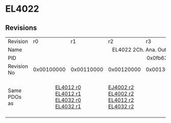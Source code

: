 # EL4022

## Revisions
<table>
<tr>
<td>Revision</td>
<td>r0</td>
<td>r1</td>
<td>r2</td>
<td>r3</td>
<td>r4</td>
<td>r5</td>
<td>r6</td>
</tr>
<tr>
<td>Name</td>
<td colspan=7 align="center">EL4022 2Ch. Ana. Output 4-20mA, 12bit</td>
</tr>
<tr>
<td>PID</td>
<td colspan=7 align="center">0x0fb63052</td>
</tr>
<tr>
<td>Revision No</td>
<td>0x00100000</td>
<td>0x00110000</td>
<td>0x00120000</td>
<td>0x00130000</td>
<td>0x00140000</td>
<td>0x00150000</td>
<td>0x00160000</td>
</tr>
<tr>
<td>Same PDOs as</td>
<td colspan=2 align="center"><a href="EL4012.md">EL4012 r0</a><br/><a href="EL4012.md">EL4012 r1</a><br/><a href="EL4032.md">EL4032 r0</a><br/><a href="EL4032.md">EL4032 r1</a></td>
<td><a href="EJ4002.md">EJ4002 r2</a><br/><a href="EL4002.md">EL4002 r2</a><br/><a href="EL4012.md">EL4012 r2</a><br/><a href="EL4032.md">EL4032 r2</a></td>
<td colspan=3 align="center"><a href="EL4002.md">EL4002 r3</a><br/><a href="EL4002.md">EL4002 r4</a><br/><a href="EL4012.md">EL4012 r3</a><br/><a href="EL4012.md">EL4012 r4</a><br/><a href="EL4032.md">EL4032 r3</a><br/><a href="EL4032.md">EL4032 r4</a></td>
<td><a href="EL4002.md">EL4002 r5</a><br/><a href="EL4012.md">EL4012 r5</a><br/><a href="EL4032.md">EL4032 r5</a></td>
</tr>
</table>
